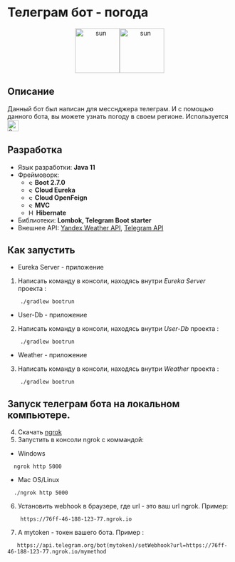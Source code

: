 # Телеграм бот - погода 
<p align="center"><img src="https://cdn-icons-png.flaticon.com/512/2204/2204335.png" 
 alt="sun"  height="100"  /><img src="https://symbols.getvecta.com/stencil_97/34_telegram-icon.a21c811ad2.svg" 
 alt="sun"  height="100"  />
  
  
## Описание
Данный бот был написан для месснджера телеграм. И с помощью данного бота, вы можете узнать погоду в своем регионе.
Используется <img src="https://upload.wikimedia.org/wikipedia/commons/thumb/4/44/Spring_Framework_Logo_2018.svg/1280px-Spring_Framework_Logo_2018.svg.png" 
 alt="Spring"  height="25"/>
## Разработка
  * Язык разработки: **Java 11**
  * Фреймоворк: 
    + <img src="https://upload.wikimedia.org/wikipedia/commons/thumb/4/44/Spring_Framework_Logo_2018.svg/1280px-Spring_Framework_Logo_2018.svg.png" 
 alt="Spring"  height="10"/> **Boot 2.7.0**
    + <img src="https://upload.wikimedia.org/wikipedia/commons/thumb/4/44/Spring_Framework_Logo_2018.svg/1280px-Spring_Framework_Logo_2018.svg.png" 
 alt="Spring"  height="10"/> **Cloud Eureka**
    + <img src="https://upload.wikimedia.org/wikipedia/commons/thumb/4/44/Spring_Framework_Logo_2018.svg/1280px-Spring_Framework_Logo_2018.svg.png" 
 alt="Spring"  height="10"/> **Cloud OpenFeign**
    + <img src="https://upload.wikimedia.org/wikipedia/commons/thumb/4/44/Spring_Framework_Logo_2018.svg/1280px-Spring_Framework_Logo_2018.svg.png" 
 alt="Spring"  height="10"/> **MVC** 
    + <img src="https://symbols.getvecta.com/stencil_83/46_hibernate-icon.04aa359983.svg" 
 alt="Hibernate"  height="13"/> **Hibernate**
  * Библиотеки: **Lombok, Telegram Boot starter**
  * Внешнее API: [Yandex Weather API](https://yandex.ru/dev/weather/doc/dg/concepts/about.html), [Telegram API](https://github.com/rubenlagus/TelegramBots/tree/master/telegrambots-spring-boot-starter)
  ## Как запустить
  * Eureka Server - приложение
1. Написать команду в консоли, находясь внутри _Eureka Server_ проекта :
```console
    ./gradlew bootrun
```
 * User-Db - приложение
2. Написать команду в консоли, находясь внутри _User-Db_ проекта :
```console
    ./gradlew bootrun
```
   * Weather - приложение
3. Написать команду в консоли, находясь внутри _Weather_ проекта :
```console
    ./gradlew bootrun
```
## Запуск телеграм бота на локальном компьютере.
4. Скачать [ngrok](https://ngrok.com/download)
5. Запустить в консоли ngrok с коммандой:
  
  * Windows
  ```console
    ngrok http 5000
```
  * Mac OS/Linux
  ```console
    ./ngrok http 5000
```
  
6. Установить webhook в браузере, где url - это ваш url ngrok. 
   Пример:
  ```console
      https://76ff-46-188-123-77.ngrok.io
```
7. А mytoken - токен вашего бота. Пример :
 ```console
    https://api.telegram.org/bot(mytoken)/setWebhook?url=https://76ff-46-188-123-77.ngrok.io/mymethod
 ```
